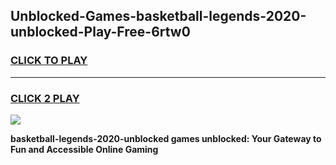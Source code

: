 
## Unblocked-Games-basketball-legends-2020-unblocked-Play-Free-6rtw0
<h3>
<a href="https://premium76.site?title=basketball-legends-2020-unblocked&ref=23A">CLICK TO PLAY</a></h3>
<hr>

<h3>
<a href="https://premium76.site?title=basketball-legends-2020-unblocked&ref=23A">CLICK 2 PLAY</a>
  
</h3>

<a href="https://premium76.site?title=basketball-legends-2020-unblocked&ref=23A"><img src="https://clearcache.store/games.png"></a>


**basketball-legends-2020-unblocked games unblocked: Your Gateway to Fun and Accessible Online Gaming**
